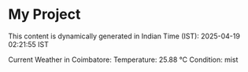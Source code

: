 # My Project

This content is dynamically generated in Indian Time (IST): 2025-04-19 02:21:55 IST


Current Weather in Coimbatore:
Temperature: 25.88 °C
Condition: mist
